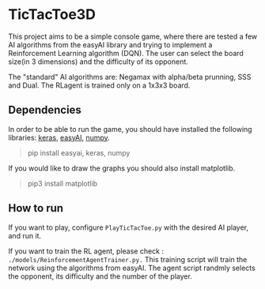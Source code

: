 # TicTacToe3D

This project aims to be a simple console game, where there are tested a few AI algorithms from the easyAI library and trying to implement a Reinforcement Learning algorithm (DQN). The user can select the board size(in 3 dimensions) and the difficulty of its opponent.

The "standard" AI algorithms are: Negamax with alpha/beta prunning, SSS and Dual.
The RLagent is trained only on a 1x3x3 board.

## Dependencies
In order to be able to run the game, you should have installed the following libraries: [keras][keras link], [easyAI][easyai link], [numpy][numpy link].
> pip install easyai, keras, numpy

If you would like to draw the graphs you should also install matplotlib.
> pip3 install matplotlib

## How to run

If you want to play, configure `PlayTicTacToe.py` with the desired AI player,  and run it.

If you want to train the RL agent, please check : `./models/ReinforcementAgentTrainer.py.`
This training script will train the network using the algorithms from easyAI. The agent script randmly selects the opponent, its difficulty and the number of the player.

[keras link]: http://www.keras.io
[easyai link]: https://github.com/Zulko/easyAI
[numpy link]: http://www.numpy.org/
[matplotlib link]: https://matplotlib.org/
